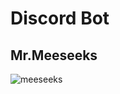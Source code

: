 # Discord Bot

## Mr.Meeseeks

![meeseeks](https://user-images.githubusercontent.com/36748934/94504164-c9c53480-01cd-11eb-8747-1ad736d747bb.gif)
